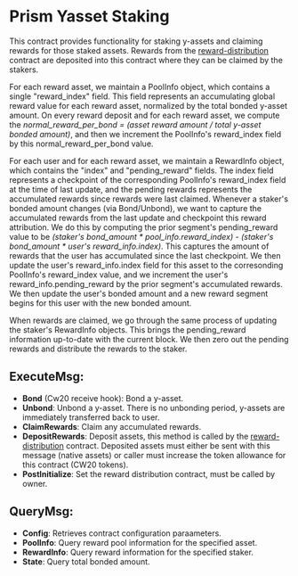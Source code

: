 # Prism Yasset Staking

This contract provides functionality for staking y-assets and claiming rewards for those staked assets. Rewards from the [reward-distribution](contracts/prism-reward-distribution) contract are deposited into this contract where they can be claimed by the stakers.   

For each reward asset, we maintain a PoolInfo object, which contains a single "reward_index" field.  This field represents an accumulating global reward value for each reward asset, normalized by the total bonded y-asset amount.  On every reward deposit and for each reward asset, we compute the *normal_reward_per_bond = (asset reward amount / total y-asset bonded amount)*, and then we increment the PoolInfo's reward_index field by this normal_reward_per_bond value.

For each user and for each reward asset, we maintain a RewardInfo object, which contains the "index" and "pending_reward" fields.  The index field represents a checkpoint of the corresponding PoolInfo's reward_index field at the time of last update, and the pending rewards represents the accumulated rewards since rewards were last claimed.  Whenever a staker's bonded amount changes (via Bond/Unbond), we want to capture the accumulated rewards from the last update and checkpoint this reward attribution.  We do this by computing the prior segment's pending_reward value to be *(staker's bond_amount * pool_info.reward_index) - (staker's bond_amount * user's reward_info.index)*.  This captures the amount of rewards that the user has accumulated since the last checkpoint.  We then update the user's reward_info.index field for this asset to the corresonding PoolInfo's reward_index value, and we increment the user's reward_info.pending_reward by the prior segment's accumulated rewards.  We then update the user's bonded amount and a new reward segment begins for this user with the new bonded amount.

When rewards are claimed, we go through the same process of updating the staker's RewardInfo objects.  This brings the pending_reward information up-to-date with the current block.  We then zero out the pending rewards and distribute the rewards to the staker.

## ExecuteMsg:
  - **Bond** (Cw20 receive hook): Bond a y-asset.
  - **Unbond**: Unbond a y-asset.  There is no unbonding period, y-assets are immediately transferred back to user.  
  - **ClaimRewards**: Claim any accumulated rewards.
  - **DepositRewards**: Deposit assets, this method is called by the [reward-distribution](contracts/prism-reward-distribution) contract.  Deposited assets must either be sent with this message (native assets) or caller must increase the token allowance for this contract (CW20 tokens). 
  - **PostInitialize**: Set the reward distribution contract, must be called by owner.

## QueryMsg:
  - **Config**: Retrieves contract configuration paraameters. 
  - **PoolInfo**: Query reward pool information for the specified asset.  
  - **RewardInfo**: Query reward information for the specified staker.  
  - **State**: Query total bonded amount.  
